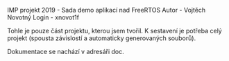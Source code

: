 IMP projekt 2019 - Sada demo aplikací nad FreeRTOS
Autor - Vojtěch Novotný
Login - xnovot1f

Tohle je pouze část projektu, kterou jsem tvořil. K sestavení je potřeba celý projekt (spousta závislostí a automaticky generovaných souborů). 

Dokumentace se nachází v adresáři doc.
